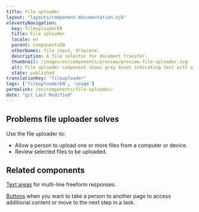 ```yaml
---
title: File uploader
layout: "layouts/component-documentation.njk"
eleventyNavigation:
  key: fileuploaderEN
  title: File uploader
  locale: en
  parent: componentsEN
  otherNames: file input, dropzone.
  description: A file selector for document transfer.
  thumbnail: /images/en/components/preview/preview-file-uploader.svg
  alt: File uploader component shows grey boxes indicating text with a choose file button, below is an uploaded file and a red remove button to remove the uploaded file.
  state: published
translationKey: "fileuploader"
tags: ['fileuploaderEN', 'usage']
permalink: /en/components/file-uploader/
date: "git Last Modified"
---
```


## Problems file uploader solves

Use the file uploader to:

- Allow a person to upload one or more files from a computer or device.
- Review selected files to be uploaded.

<article class="bg-full-width bg-primary text-light pt-500 pb-400 my-500">
  <h2 class="mt-0 mb-400">Related components</h2>

  <a href="{{ links.textarea }}" class="link-light">Text areas</a> for multi-line freeform responses.

  <a href="{{ links.button }}" class="link-light">Buttons</a> when you want to take a person to another page to access additional content or move to the next step in a task.
</article>

